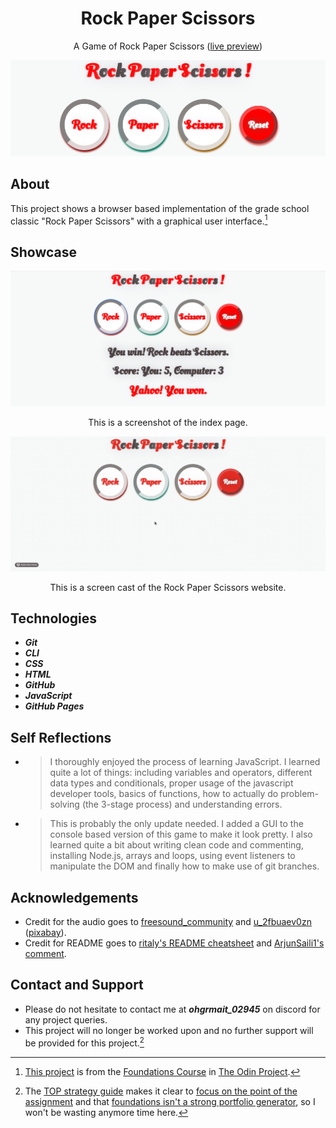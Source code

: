 <div align="center">
  <h1>Rock Paper Scissors</h1>

  A Game of Rock Paper Scissors ([live preview](https://ohgrmait.github.io/rock-paper-scissors/))

  <img src="./img/cover.png" alt="Banner of the Rock Paper Scissors website">
</div>

## About
This project shows a browser based implementation of the grade school classic "Rock Paper Scissors" with a graphical user interface.[^1]

[^1]: [This project](https://www.theodinproject.com/lessons/foundations-rock-paper-scissors) is from the [Foundations Course](https://www.theodinproject.com/paths/foundations/courses/foundations) in [The Odin Project](https://www.theodinproject.com/about).

## Showcase
<div align="center">
  <img src="./img/screenshots/index-page.png" alt="Screenshot of the index page">
  <p>This is a screenshot of the index page.</p>

  <img src="./img/demo/demo.gif" alt="Screen cast of the Rock Paper Scissors website">
  <p>This is a screen cast of the Rock Paper Scissors website.</p>
</div>

## Technologies
- ***Git***
- ***CLI***
- ***CSS***
- ***HTML***
- ***GitHub***
- ***JavaScript***
- ***GitHub Pages***

## Self Reflections
- > I thoroughly enjoyed the process of learning JavaScript. I learned quite a lot of things: including variables and operators, different data types and conditionals, proper usage of the javascript developer tools, basics of functions, how to actually do problem-solving (the 3-stage process) and understanding errors.

- > This is probably the only update needed. I added a GUI to the console based version of this game to make it look pretty. I also learned quite a bit about writing clean code and commenting, installing Node.js, arrays and loops, using event listeners to manipulate the DOM and finally how to make use of git branches.

## Acknowledgements
- Credit for the audio goes to [freesound_community](https://pixabay.com/users/freesound_community-46691455/) and [u_2fbuaev0zn](https://pixabay.com/users/u_2fbuaev0zn-30247713/) ([pixabay](https://pixabay.com/sound-effects/)).
- Credit for README goes to [ritaly's README cheatsheet](https://github.com/ritaly/README-cheatsheet) and [ArjunSaili1's comment](https://github.com/TheOdinProject/curriculum/discussions/25472#discussioncomment-5889343).

## Contact and Support
- Please do not hesitate to contact me at ***ohgrmait_02945*** on discord for any project queries.
- This project will no longer be worked upon and no further support will be provided for this project.[^2]

[^2]: The [TOP strategy guide](https://dev.to/theodinproject/learning-code-f56) makes it clear to [focus on the point of the assignment](https://dev.to/theodinproject/learning-code-f56#:~:text=Focus%20on%20the%20point%20of%20the%20assignment) and that [foundations isn't a strong portfolio generator](https://dev.to/theodinproject/learning-code-f56#:~:text=Foundations%20isn%E2%80%99t%20a%20strong%20portfolio%20generator), so I won't be wasting anymore time here.